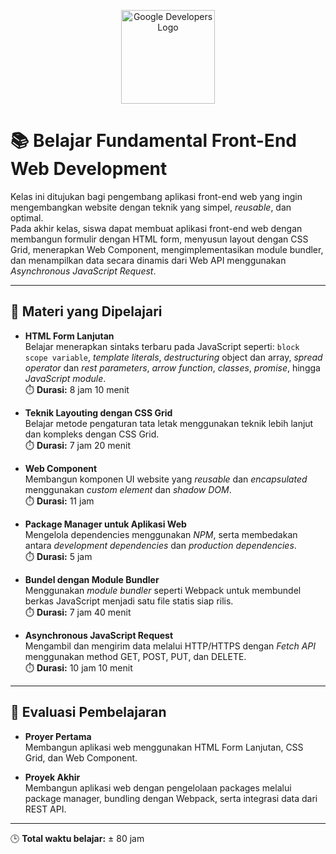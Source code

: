 <p align="center">
  <img src="https://developers.google.com/site-assets/images/home/developers-social-media.png" alt="Google Developers Logo" width="150"/>
</p>

# 📚 Belajar Fundamental Front-End Web Development

Kelas ini ditujukan bagi pengembang aplikasi front-end web yang ingin mengembangkan website dengan teknik yang simpel, _reusable_, dan optimal.  
Pada akhir kelas, siswa dapat membuat aplikasi front-end web dengan membangun formulir dengan HTML form, menyusun layout dengan CSS Grid, menerapkan Web Component, mengimplementasikan module bundler, dan menampilkan data secara dinamis dari Web API menggunakan _Asynchronous JavaScript Request_.

---

## 📌 Materi yang Dipelajari

- **HTML Form Lanjutan**  
  Belajar menerapkan sintaks terbaru pada JavaScript seperti:
  `block scope variable`, _template literals_, _destructuring_ object dan array, _spread operator_ dan _rest parameters_, _arrow function_, _classes_, _promise_, hingga _JavaScript module_.  
  ⏱️ **Durasi:** 8 jam 10 menit

- **Teknik Layouting dengan CSS Grid**  
  Belajar metode pengaturan tata letak menggunakan teknik lebih lanjut dan kompleks dengan CSS Grid.  
  ⏱️ **Durasi:** 7 jam 20 menit

- **Web Component**  
  Membangun komponen UI website yang _reusable_ dan _encapsulated_ menggunakan _custom element_ dan _shadow DOM_.  
  ⏱️ **Durasi:** 11 jam

- **Package Manager untuk Aplikasi Web**  
  Mengelola dependencies menggunakan _NPM_, serta membedakan antara _development dependencies_ dan _production dependencies_.  
  ⏱️ **Durasi:** 5 jam

- **Bundel dengan Module Bundler**  
  Menggunakan _module bundler_ seperti Webpack untuk membundel berkas JavaScript menjadi satu file statis siap rilis.  
  ⏱️ **Durasi:** 7 jam 40 menit

- **Asynchronous JavaScript Request**  
  Mengambil dan mengirim data melalui HTTP/HTTPS dengan _Fetch API_ menggunakan method GET, POST, PUT, dan DELETE.  
  ⏱️ **Durasi:** 10 jam 10 menit

---

## 🧪 Evaluasi Pembelajaran

- **Proyer Pertama**  
  Membangun aplikasi web menggunakan HTML Form Lanjutan, CSS Grid, dan Web Component.

- **Proyek Akhir**  
  Membangun aplikasi web dengan pengelolaan packages melalui package manager, bundling dengan Webpack, serta integrasi data dari REST API.

---

🕒 **Total waktu belajar:** ± 80 jam
